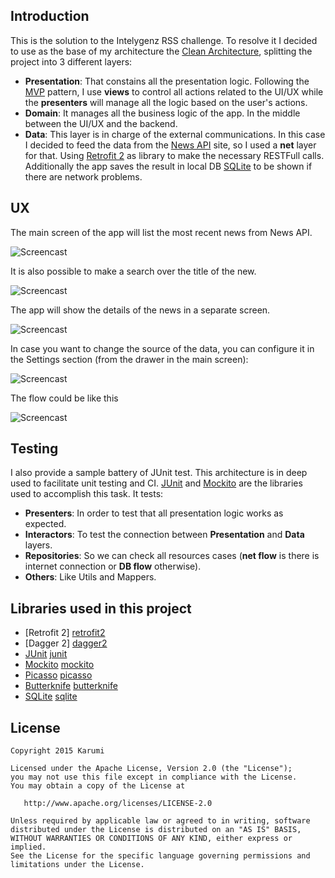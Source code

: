 Introduction
------------

This is the solution to the Intelygenz RSS challenge. To resolve it I decided to use as the base of my architecture the [Clean Architecture][clean], splitting the project into 3 different layers:

* **Presentation**: That constains all the presentation logic. Following the [MVP][mvp] pattern, I use **views** to control all actions related to the UI/UX while the **presenters** will manage all the logic based on the user's actions.
* **Domain**: It manages all the business logic of the app. In the middle between the UI/UX and the backend.
* **Data**: This layer is in charge of the external communications. In this case I decided to feed the data from the [News API][newsapi] site, so I used a **net** layer for that. Using [Retrofit 2][retrofit2] as library to make the necessary RESTFull calls. Additionally the app saves the result in local DB [SQLite][sqlite] to be shown if there are network problems.


UX
--
The main screen of the app will list the most recent news from News API.

![Screencast](./art/Intelygenz_RSS_main.png)

It is also possible to make a search over the title of the new.

![Screencast](./art/Intelygenz_RSS_search.png)

The app will show the details of the news in a separate screen.

![Screencast](./art/Intelygenz_RSS_details.png)

In case you want to change the source of the data, you can configure it in the Settings section (from the drawer in the main screen):

![Screencast](./art/Intelygenz_RSS_settings.png)

The flow could be like this

![Screencast](./art/Intelygenz_RSS_flow.gif)


Testing
-------
I also provide a sample battery of JUnit test. This architecture is in deep used to facilitate unit testing and CI. [JUnit][junit] and [Mockito][mockito] are the libraries used to accomplish this task. It tests:

* **Presenters**: In order to test that all presentation logic works as expected.
* **Interactors**: To test the connection between **Presentation** and **Data** layers.
* **Repositories**: So we can check all resources cases (**net flow** is there is internet connection or **DB flow** otherwise).
* **Others**: Like Utils and Mappers. 


Libraries used in this project
------------------------------
* [Retrofit 2] [retrofit2]
* [Dagger 2] [dagger2]
* [JUnit] [junit]
* [Mockito] [mockito]
* [Picasso] [picasso]
* [Butterknife] [butterknife]
* [SQLite] [sqlite]


License
-------

    Copyright 2015 Karumi

    Licensed under the Apache License, Version 2.0 (the "License");
    you may not use this file except in compliance with the License.
    You may obtain a copy of the License at

       http://www.apache.org/licenses/LICENSE-2.0

    Unless required by applicable law or agreed to in writing, software
    distributed under the License is distributed on an "AS IS" BASIS,
    WITHOUT WARRANTIES OR CONDITIONS OF ANY KIND, either express or implied.
    See the License for the specific language governing permissions and
    limitations under the License.

[clean]: https://blog.8thlight.com/uncle-bob/2012/08/13/the-clean-architecture.html
[mvp]: http://martinfowler.com/eaaDev/uiArchs.html#Model-view-presentermvp
[newsapi]: https://newsapi.org/
[sqlite]: https://sqlite.org/
[retrofit2]: http://square.github.io/retrofit/
[dagger2]: https://google.github.io/dagger/
[junit]: https://github.com/junit-team/junit
[mockito]: http://mockito.org/
[picasso]: http://square.github.io/picasso/
[butterknife]: http://jakewharton.github.io/butterknife/
